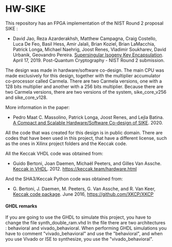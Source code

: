 # HW-SIKE

This repository has an FPGA implementation of the NIST Round 2 proposal SIKE :

+ David Jao, Reza Azarderakhsh, Matthew Campagna, Craig Costello, Luca De Feo, Basil Hess, Amir Jalali, Brian Koziel, Brian LaMacchia, Patrick Longa, Michael Naehrig, Joost Renes, Vladimir Soukharev, David Urbanik, Geovandro Pereira. [Supersingular Isogeny Key Encapsulation](https://sike.org/files/SIDH-spec.pdf). April 17, 2019. Post-Quantum Cryptography - NIST Round 2 submission.

The design was made in hardware/software co-design. The main CPU was made exclusively for this design, together with the multiplier accumulator co-processor called Carmela. There are two Carmela versions, one with a 128 bits multiplier and another with a 256 bits multiplier. Because there are two Carmela versions, there are two versions of the system, sike_core_v256 and sike_core_v128.

More information in the paper:

+ Pedro Maat C. Massolino, Patrick Longa, Joost Renes, and Lejla Batina. [A Compact and Scalable Hardware/Software Co-design of SIKE](https://github.com/pmassolino/hw-sike). 2020.

All the code that was created for this design is in public domain.
There are codes that have been used in this project, that have a different license, such as the ones in Xilinx project folders and the Keccak code.

All the Keccak VHDL code was obtained from:

+ Guido Bertoni, Joan Daemen, Michaël Peeters, and Gilles Van Assche. [Keccak in VHDL](https://keccak.team/hardware.html). 2012. https://keccak.team/hardware.html

And the SHA3/Keccak Python code was obtained from:

+ G. Bertoni, J. Daemen, M. Peeters, G. Van Assche, and R. Van Keer, [Keccak code package](https://github.com/XKCP/XKCP). June 2016, https://github.com/XKCP/XKCP

#### GHDL remarks

If you are going to use the GHDL to simulate this project, you have to change the file synth_double_ram.vhd
In the file there are two architectures : behavioral and vivado_behavioral. When performing GHDL simulations you have to comment "vivado_behavioral" and use the "behavioral", and when you use Vivado or ISE to synthesize, you use the "vivado_behavioral".